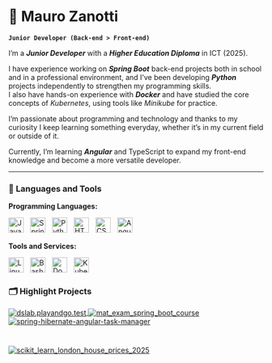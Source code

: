 # :space_invader: Mauro Zanotti

**`Junior Developer (Back-end > Front-end)`**

I’m a ***Junior Developer*** with a ***Higher Education Diploma*** in ICT (2025). <br>

I have experience working on ***Spring Boot*** back-end projects both in school and in a professional environment, and I’ve been developing ***Python*** projects independently to strengthen my programming skills.<br>
I also have hands-on experience with ***Docker*** and have studied the core concepts of *Kubernetes*, using tools like *Minikube* for practice.

I’m passionate about programming and technology and thanks to my curiosity I keep learning something everyday, whether it’s in my current field or outside of it.

Currently, I’m learning ***Angular*** and TypeScript to expand my front-end knowledge and become a more versatile developer.

---

### 🧰 Languages and Tools

**Programming Languages:**

<img align="left" alt="Java" width="30px" style="padding-right:10px;" src="https://cdn.jsdelivr.net/gh/devicons/devicon/icons/java/java-original.svg"/>
<img align="left" alt="Spring" width="30px" style="padding-right:10px;" src="https://cdn.jsdelivr.net/gh/devicons/devicon/icons/spring/spring-original.svg" />
<img align="left" alt="Python" width="30px" style="padding-right:10px;" src="https://cdn.jsdelivr.net/gh/devicons/devicon/icons/python/python-plain.svg" />
<img align="left" alt="HTML" width="30px" style="padding-right:10px;" src="https://cdn.jsdelivr.net/gh/devicons/devicon/icons/html5/html5-plain.svg" />
<img align="left" alt="CSS" width="30px" style="padding-right:10px;" src="https://cdn.jsdelivr.net/gh/devicons/devicon/icons/css3/css3-plain.svg" />
<img align="left" alt="Angular" width="30px" style="padding-right:10px;" src="https://cdn.jsdelivr.net/gh/devicons/devicon/icons/angularjs/angularjs-plain.svg" /><br>

<br>

**Tools and Services:**

<img align="left" alt="Linux" width="30px" style="padding-right:10px;" src="https://cdn.jsdelivr.net/gh/devicons/devicon/icons/linux/linux-original.svg" />
<img align="left" alt="Bash" width="30px" style="padding-right:10px;" src="https://cdn.jsdelivr.net/gh/devicons/devicon/icons/bash/bash-original.svg" />
<img align="left" alt="Docker" width="30px" style="padding-right:10px;" src="https://cdn.jsdelivr.net/gh/devicons/devicon/icons/docker/docker-original.svg"/>
<img align="left" alt="Kubernetes" width="30px" style="padding-right:10px;" src="https://cdn.jsdelivr.net/gh/devicons/devicon/icons/kubernetes/kubernetes-plain.svg"/><br>

#

### 🗂️ Highlight Projects
<a href="https://github.com/MauroZn/dslab.playandgo.test">
  <img align="center" src="https://github-readme-stats.vercel.app/api/pin/?username=MauroZn&repo=dslab.playandgo.test&show_icons=true&line_height=45&title_color=6aa6f8&text_color=8a919a&icon_color=6aa6f8&bg_color=22272e" alt="dslab.playandgo.test" />
</a>
<a href="https://github.com/MauroZn/mat_exam_spring_boot_course">
  <img align="center" src="https://github-readme-stats.vercel.app/api/pin/?username=MauroZn&repo=mat_exam_spring_boot_course&show_icons=true&line_height=45&title_color=6aa6f8&text_color=8a919a&icon_color=6aa6f8&bg_color=22272e" alt="mat_exam_spring_boot_course" />
</a>
<a href="https://github.com/MauroZn/spring-hibernate-angular-task-manager">
  <img align="center" src="https://github-readme-stats.vercel.app/api/pin/?username=MauroZn&repo=spring-hibernate-angular-task-manager&show_icons=true&line_height=45&title_color=6aa6f8&text_color=8a919a&icon_color=6aa6f8&bg_color=22272e" alt="spring-hibernate-angular-task-manager" />
</a>

#

<a href="https://github.com/MauroZn/scikit_learn_london_house_prices_2025">
  <img align="center" src="https://github-readme-stats.vercel.app/api/pin/?username=MauroZn&repo=scikit_learn_london_house_prices_2025&show_icons=true&line_height=45&title_color=6aa6f8&text_color=8a919a&icon_color=6aa6f8&bg_color=22272e" alt="scikit_learn_london_house_prices_2025" />
</a>


